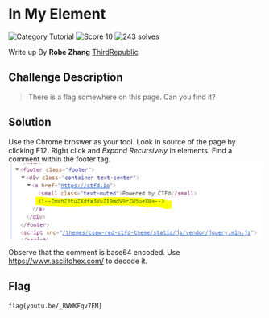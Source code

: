 # In My Element
![Category Tutorial](https://img.shields.io/badge/category-tutorial-lightgrey.svg?longCache=true&style=popout)
![Score 10](https://img.shields.io/badge/score-10-brightgreen.svg?longCache=true&style=popout)
![243 solves](https://img.shields.io/badge/solves-243-%2317a2b8.svg?longCache=true&style=popout)

Write up By
**Robe Zhang** [ThirdRepublic](https://github.com/ThirdRepublic)

## Challenge Description
> There is a flag somewhere on this page. Can you find it?

## Solution
Use the Chrome broswer as your tool.  Look in source of the page by clicking F12.  Right click and *Expand Recursively* in elements.
Find a comment within the footer tag. 
![Screenshot](footer.PNG)  
<!--ZmxhZ3tuZXdfa3VuZ19mdV9rZW5ueX0=-->
Observe that the comment is base64 encoded.  Use https://www.asciitohex.com/ to decode it.

## Flag
```
flag{youtu.be/_RWWKFqv7EM}
```
